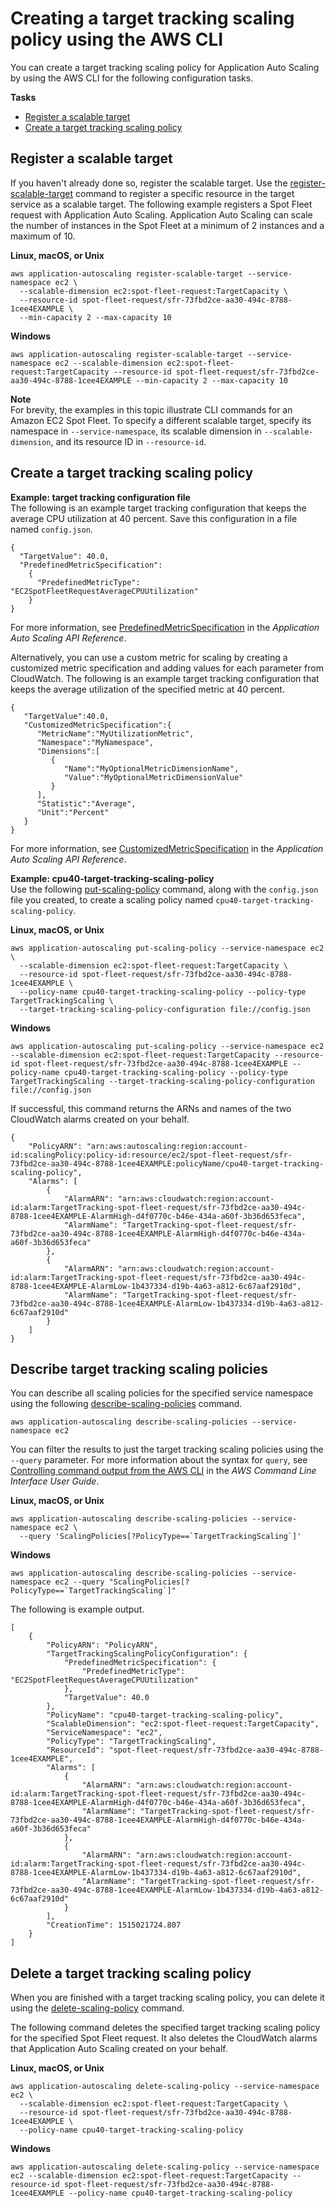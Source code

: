 # Creating a target tracking scaling policy using the AWS CLI<a name="create-target-tracking-policy-cli"></a>

You can create a target tracking scaling policy for Application Auto Scaling by using the AWS CLI for the following configuration tasks\.

**Tasks**
+ [Register a scalable target](#target-tracking-register-scalable-target)
+ [Create a target tracking scaling policy](#create-target-tracking-policy)

## Register a scalable target<a name="target-tracking-register-scalable-target"></a>

If you haven't already done so, register the scalable target\. Use the [register\-scalable\-target](https://docs.aws.amazon.com/cli/latest/reference/application-autoscaling/register-scalable-target.html) command to register a specific resource in the target service as a scalable target\. The following example registers a Spot Fleet request with Application Auto Scaling\. Application Auto Scaling can scale the number of instances in the Spot Fleet at a minimum of 2 instances and a maximum of 10\. 

**Linux, macOS, or Unix**

```
aws application-autoscaling register-scalable-target --service-namespace ec2 \
  --scalable-dimension ec2:spot-fleet-request:TargetCapacity \
  --resource-id spot-fleet-request/sfr-73fbd2ce-aa30-494c-8788-1cee4EXAMPLE \
  --min-capacity 2 --max-capacity 10
```

**Windows**

```
aws application-autoscaling register-scalable-target --service-namespace ec2 --scalable-dimension ec2:spot-fleet-request:TargetCapacity --resource-id spot-fleet-request/sfr-73fbd2ce-aa30-494c-8788-1cee4EXAMPLE --min-capacity 2 --max-capacity 10
```

**Note**  
For brevity, the examples in this topic illustrate CLI commands for an Amazon EC2 Spot Fleet\. To specify a different scalable target, specify its namespace in `--service-namespace`, its scalable dimension in `--scalable-dimension`, and its resource ID in `--resource-id`\.

## Create a target tracking scaling policy<a name="create-target-tracking-policy"></a>

**Example: target tracking configuration file**  
The following is an example target tracking configuration that keeps the average CPU utilization at 40 percent\. Save this configuration in a file named `config.json`\.

```
{
  "TargetValue": 40.0,
  "PredefinedMetricSpecification": 
    {
      "PredefinedMetricType": "EC2SpotFleetRequestAverageCPUUtilization"
    }
}
```

For more information, see [PredefinedMetricSpecification](https://docs.aws.amazon.com/autoscaling/application/APIReference/API_PredefinedMetricSpecification.html) in the *Application Auto Scaling API Reference*\.

Alternatively, you can use a custom metric for scaling by creating a customized metric specification and adding values for each parameter from CloudWatch\. The following is an example target tracking configuration that keeps the average utilization of the specified metric at 40 percent\.

```
{
   "TargetValue":40.0,
   "CustomizedMetricSpecification":{
      "MetricName":"MyUtilizationMetric",
      "Namespace":"MyNamespace",
      "Dimensions":[
         {
            "Name":"MyOptionalMetricDimensionName",
            "Value":"MyOptionalMetricDimensionValue"
         }
      ],
      "Statistic":"Average",
      "Unit":"Percent"
   }
}
```

For more information, see [CustomizedMetricSpecification](https://docs.aws.amazon.com/autoscaling/application/APIReference/API_CustomizedMetricSpecification.html) in the *Application Auto Scaling API Reference*\.

**Example: cpu40\-target\-tracking\-scaling\-policy**  
Use the following [put\-scaling\-policy](https://docs.aws.amazon.com/cli/latest/reference/application-autoscaling/put-scaling-policy.html) command, along with the `config.json` file you created, to create a scaling policy named `cpu40-target-tracking-scaling-policy`\.

**Linux, macOS, or Unix**

```
aws application-autoscaling put-scaling-policy --service-namespace ec2 \
  --scalable-dimension ec2:spot-fleet-request:TargetCapacity \
  --resource-id spot-fleet-request/sfr-73fbd2ce-aa30-494c-8788-1cee4EXAMPLE \
  --policy-name cpu40-target-tracking-scaling-policy --policy-type TargetTrackingScaling \
  --target-tracking-scaling-policy-configuration file://config.json
```

**Windows**

```
aws application-autoscaling put-scaling-policy --service-namespace ec2 --scalable-dimension ec2:spot-fleet-request:TargetCapacity --resource-id spot-fleet-request/sfr-73fbd2ce-aa30-494c-8788-1cee4EXAMPLE --policy-name cpu40-target-tracking-scaling-policy --policy-type TargetTrackingScaling --target-tracking-scaling-policy-configuration file://config.json
```

If successful, this command returns the ARNs and names of the two CloudWatch alarms created on your behalf\.

```
{
    "PolicyARN": "arn:aws:autoscaling:region:account-id:scalingPolicy:policy-id:resource/ec2/spot-fleet-request/sfr-73fbd2ce-aa30-494c-8788-1cee4EXAMPLE:policyName/cpu40-target-tracking-scaling-policy",
    "Alarms": [
        {
            "AlarmARN": "arn:aws:cloudwatch:region:account-id:alarm:TargetTracking-spot-fleet-request/sfr-73fbd2ce-aa30-494c-8788-1cee4EXAMPLE-AlarmHigh-d4f0770c-b46e-434a-a60f-3b36d653feca",
            "AlarmName": "TargetTracking-spot-fleet-request/sfr-73fbd2ce-aa30-494c-8788-1cee4EXAMPLE-AlarmHigh-d4f0770c-b46e-434a-a60f-3b36d653feca"
        },
        {
            "AlarmARN": "arn:aws:cloudwatch:region:account-id:alarm:TargetTracking-spot-fleet-request/sfr-73fbd2ce-aa30-494c-8788-1cee4EXAMPLE-AlarmLow-1b437334-d19b-4a63-a812-6c67aaf2910d",
            "AlarmName": "TargetTracking-spot-fleet-request/sfr-73fbd2ce-aa30-494c-8788-1cee4EXAMPLE-AlarmLow-1b437334-d19b-4a63-a812-6c67aaf2910d"
        }
    ]
}
```

## Describe target tracking scaling policies<a name="describe-target-tracking-policy"></a>

You can describe all scaling policies for the specified service namespace using the following [describe\-scaling\-policies](https://docs.aws.amazon.com/cli/latest/reference/application-autoscaling/describe-scaling-policies.html) command\.

```
aws application-autoscaling describe-scaling-policies --service-namespace ec2
```

You can filter the results to just the target tracking scaling policies using the `--query` parameter\. For more information about the syntax for `query`, see [Controlling command output from the AWS CLI](https://docs.aws.amazon.com/cli/latest/userguide/cli-usage-output.html) in the *AWS Command Line Interface User Guide*\.

**Linux, macOS, or Unix**

```
aws application-autoscaling describe-scaling-policies --service-namespace ec2 \
  --query 'ScalingPolicies[?PolicyType==`TargetTrackingScaling`]'
```

**Windows**

```
aws application-autoscaling describe-scaling-policies --service-namespace ec2 --query "ScalingPolicies[?PolicyType==`TargetTrackingScaling`]"
```

The following is example output\.

```
[
    {
        "PolicyARN": "PolicyARN",
        "TargetTrackingScalingPolicyConfiguration": {
            "PredefinedMetricSpecification": {
                "PredefinedMetricType": "EC2SpotFleetRequestAverageCPUUtilization"
            },
            "TargetValue": 40.0
        },
        "PolicyName": "cpu40-target-tracking-scaling-policy",
        "ScalableDimension": "ec2:spot-fleet-request:TargetCapacity",
        "ServiceNamespace": "ec2",
        "PolicyType": "TargetTrackingScaling",
        "ResourceId": "spot-fleet-request/sfr-73fbd2ce-aa30-494c-8788-1cee4EXAMPLE",
        "Alarms": [
            {
                "AlarmARN": "arn:aws:cloudwatch:region:account-id:alarm:TargetTracking-spot-fleet-request/sfr-73fbd2ce-aa30-494c-8788-1cee4EXAMPLE-AlarmHigh-d4f0770c-b46e-434a-a60f-3b36d653feca",
                "AlarmName": "TargetTracking-spot-fleet-request/sfr-73fbd2ce-aa30-494c-8788-1cee4EXAMPLE-AlarmHigh-d4f0770c-b46e-434a-a60f-3b36d653feca"
            },
            {
                "AlarmARN": "arn:aws:cloudwatch:region:account-id:alarm:TargetTracking-spot-fleet-request/sfr-73fbd2ce-aa30-494c-8788-1cee4EXAMPLE-AlarmLow-1b437334-d19b-4a63-a812-6c67aaf2910d",
                "AlarmName": "TargetTracking-spot-fleet-request/sfr-73fbd2ce-aa30-494c-8788-1cee4EXAMPLE-AlarmLow-1b437334-d19b-4a63-a812-6c67aaf2910d"
            }
        ],
        "CreationTime": 1515021724.807
    }
]
```

## Delete a target tracking scaling policy<a name="delete-target-tracking-policy"></a>

When you are finished with a target tracking scaling policy, you can delete it using the [delete\-scaling\-policy](https://docs.aws.amazon.com/cli/latest/reference/application-autoscaling/delete-scaling-policy.html) command\.

The following command deletes the specified target tracking scaling policy for the specified Spot Fleet request\. It also deletes the CloudWatch alarms that Application Auto Scaling created on your behalf\.

**Linux, macOS, or Unix**

```
aws application-autoscaling delete-scaling-policy --service-namespace ec2 \
  --scalable-dimension ec2:spot-fleet-request:TargetCapacity \
  --resource-id spot-fleet-request/sfr-73fbd2ce-aa30-494c-8788-1cee4EXAMPLE \
  --policy-name cpu40-target-tracking-scaling-policy
```

**Windows**

```
aws application-autoscaling delete-scaling-policy --service-namespace ec2 --scalable-dimension ec2:spot-fleet-request:TargetCapacity --resource-id spot-fleet-request/sfr-73fbd2ce-aa30-494c-8788-1cee4EXAMPLE --policy-name cpu40-target-tracking-scaling-policy
```